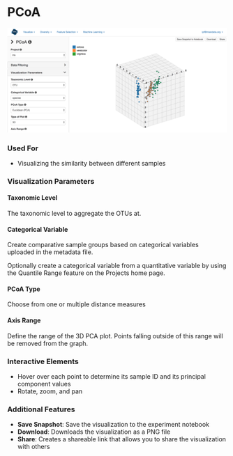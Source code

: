 # PCoA

![](.gitbook/assets/image%20%2824%29.png)



### Used For

* Visualizing the similarity between different samples

### Visualization Parameters

#### Taxonomic Level

The taxonomic level to aggregate the OTUs at. 

#### Categorical Variable

Create comparative sample groups based on categorical variables uploaded in the metadata file. 

Optionally create a categorical variable from a quantitative variable by using the Quantile Range feature on the Projects home page. 

#### PCoA Type

Choose from one or multiple distance measures

#### Axis Range

Define the range of the 3D PCA plot. Points falling outside of this range will be removed from the graph.

### Interactive Elements

* Hover over each point to determine its sample ID and its principal component values
* Rotate, zoom, and pan

### Additional Features

* **Save Snapshot**: Save the visualization to the experiment notebook
* **Download**: Downloads the visualization as a PNG file
* **Share**: Creates a shareable link that allows you to share the visualization with others

